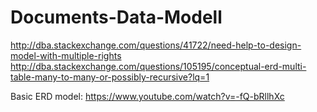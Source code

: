# Documents-Data-Modell
http://dba.stackexchange.com/questions/41722/need-help-to-design-model-with-multiple-rights
http://dba.stackexchange.com/questions/105195/conceptual-erd-multi-table-many-to-many-or-possibly-recursive?lq=1

Basic ERD model: https://www.youtube.com/watch?v=-fQ-bRllhXc
